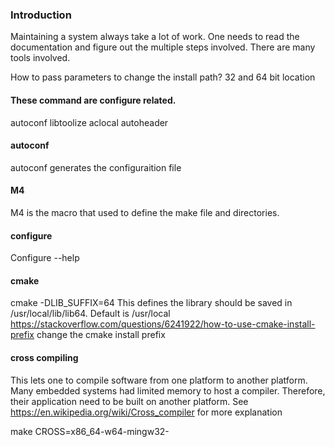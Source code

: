 ### Introduction

Maintaining a system always take a lot of work.  One needs to read the documentation and figure out the multiple steps involved.  There are many tools involved.

How to pass parameters to change the install path?
32 and 64 bit location


#### These command are configure related.
autoconf
libtoolize
aclocal
autoheader

#### autoconf
autoconf generates the configuraition file

#### M4
M4 is the macro that used to define the make file and directories.


#### configure
Configure --help

#### cmake
cmake -DLIB_SUFFIX=64 This defines the library should be saved in /usr/local/lib/lib64.  Default is /usr/local
https://stackoverflow.com/questions/6241922/how-to-use-cmake-install-prefix  change the cmake install prefix

#### cross compiling
This lets one to compile software from one platform to another platform.
Many embedded systems had limited memory to host a compiler.  Therefore, their application need to be built on another platform.
See https://en.wikipedia.org/wiki/Cross_compiler for more explanation

make CROSS=x86_64-w64-mingw32-

